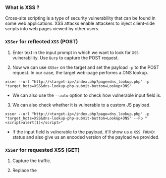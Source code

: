 
### What is XSS ?

Cross-site scripting is a type of security vulnerability that can be found in some web applications. XSS attacks enable attackers to inject client-side scripts into web pages viewed by other users.

### `XSSer` for reflected `XSS` (POST)

1. Enter text in the input prompt in which we want to look for `XSS` vulnerability. Use `Burp` to capture the POST request.

2. Now we can use `XSSer` on the target and set the payload `-p` to the POST request. In our case, the target web-page performs a DNS lookup.
```
xsser --url "http://<target-ip>/index.php?page=dns_lookup.php" -p "target_hots=XSS&dns-lookup-php-submit-button=Lookup+DNS"
```
- We can also use the `--auto` option to check how vulnerable input field is.

3. We can also check whether it is vulnerable to a custom JS payload.
```
xsser --url "http://<target-ip>/index.php?page=dns_lookup.php" -p "target_hots=XSS&dns-lookup-php-submit-button=Lookup+DNS" --Fp "<script>alert(1)</script>"
```
- If the input field is vulnerable to the payload, it'll show us a `XSS FOUND!` status and also give us an encoded version of the payload we provided.

### `XSSer` for requested XSS (GET)

1. Capture the traffic. 

2. Replace the 